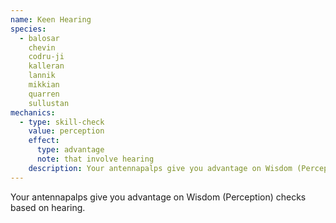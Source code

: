 ```yaml
---
name: Keen Hearing
species:
  - balosar
    chevin
    codru-ji
    kalleran
    lannik
    mikkian
    quarren
    sullustan
mechanics:
  - type: skill-check
    value: perception
    effect:
      type: advantage
      note: that involve hearing
    description: Your antennapalps give you advantage on Wisdom (Perception) checks based on hearing.
---
```

Your antennapalps give you advantage on Wisdom (Perception) checks based on hearing.
